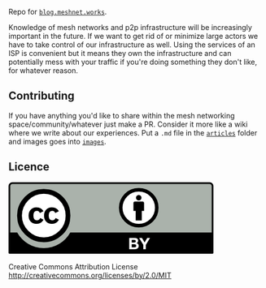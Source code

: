 Repo for [`blog.meshnet.works`](http://blog.meshnet.works).

Knowledge of mesh networks and p2p infrastructure will be increasingly important in the future. If we want to get rid of or minimize large actors we have to take control of our infrastructure as well. Using the services of an ISP is convenient but it means they own the infrastructure and can potentially mess with your traffic if you're doing something they don't like, for whatever reason.

## Contributing

If you have anything you'd like to share within the mesh networking space/community/whatever just make a PR. Consider it more like a wiki where we write about our experiences. Put a `.md` file in the [`articles`](https://github.com/meshnet-dot-works/blog/tree/master/static/articles) folder and images goes into [`images`](https://github.com/meshnet-dot-works/blog/tree/master/static/images).

## Licence

![CCBY](CCBY.png)

Creative Commons Attribution License http://creativecommons.org/licenses/by/2.0/MIT
